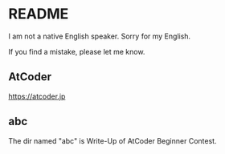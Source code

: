 # README

I am not a native English speaker. Sorry for my English.

If you find a mistake, please let me know.

## AtCoder

https://atcoder.jp

## abc

The dir named "abc" is Write-Up of AtCoder Beginner Contest.
